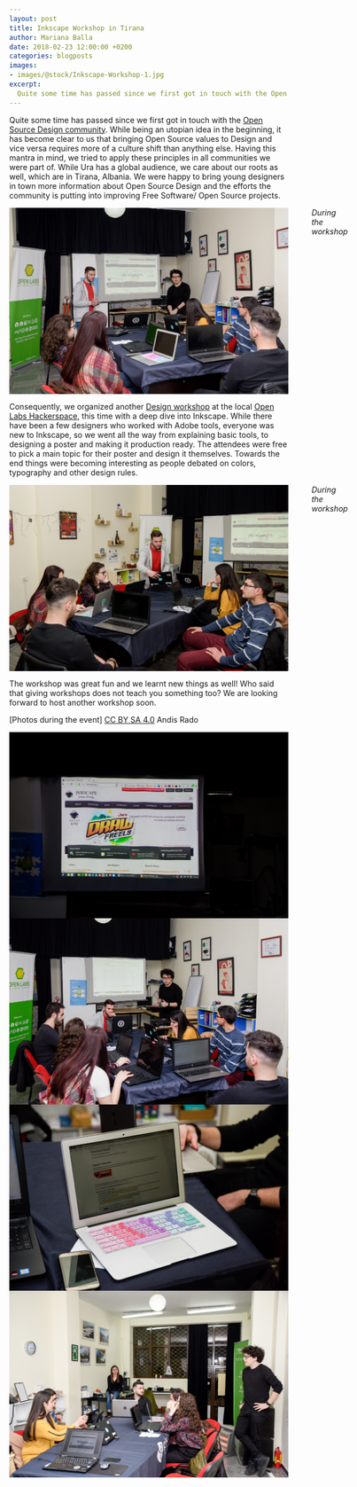```yaml
---
layout: post
title: Inkscape Workshop in Tirana
author: Mariana Balla
date: 2018-02-23 12:00:00 +0200
categories: blogposts
images:
- images/@stock/Inkscape-Workshop-1.jpg
excerpt:
  Quite some time has passed since we first got in touch with the Open Source Design community. While being an utopian idea in the beginning, it has become clear to us that bringing Open Source values to Design and vice versa requires more of a culture shift than anything else. Having this mantra in mind, […]
---
```


<p>Quite some time has passed since we first got in touch with the <a href="http://opensourcedesign.net/" target="_blank">Open Source Design community</a>. While being an utopian idea in the beginning, it has become clear to us that bringing Open Source values to Design and vice versa requires more of a culture shift than anything else. Having this mantra in mind, we tried to apply these principles in all communities we were part of. While Ura has a global audience, we care about our roots as well, which are in Tirana, Albania. We were happy to bring young designers in town more information about Open Source Design and the efforts the community is putting into improving Free Software/ Open Source projects.</p>

<div class="large-10 large-centered centered-text columns">
<img src="/images/@stock/Inkscape-Workshop-1.jpg" alt="During the workshop"><br />
<i>During the workshop</i>
</div>
<div class="two spacing"></div>

<p>Consequently, we organized another <a href="https://discourse.opensourcedesign.net/t/tirana-albania/573/1" target="_blank">Design workshop</a> at the local <a href="https://openlabs.cc/en/" target="_blank">Open Labs Hackerspace</a>, this time with a deep dive into Inkscape. While there have been a few designers who worked with Adobe tools, everyone was new to Inkscape, so we went all the way from explaining basic tools, to designing a poster and making it production ready. The attendees were free to pick a main topic for their poster and design it themselves. Towards the end things were becoming interesting as people debated on colors, typography and other design rules.</p>

<div class="large-10 large-centered centered-text columns">
<img src="/images/@stock/Inkscape-Workshop-2.jpg" alt="During the workshop"><br />
<i>During the workshop</i>
</div>
<div class="two spacing"></div>

<p>The workshop was great fun and we learnt new things as well! Who said that giving workshops does not teach you something too? We are looking forward to host another workshop soon.</p>

<p>[Photos during the event] <a href="https://creativecommons.org/licenses/by-sa/4.0/" target="_blank">CC BY SA 4.0</a> Andis Rado</p>

<div class="large-10 large-centered centered-text columns">
<img src="/images/@stock/Inkscape-Workshop-3.jpg" alt="During the workshop"><br />
</div>
<div class="two spacing"></div>

<div class="large-10 large-centered centered-text columns">
<img src="/images/@stock/Inkscape-Workshop-4.jpg" alt="During the workshop"><br />
</div>
<div class="two spacing"></div>

<div class="large-10 large-centered centered-text columns">
<img src="/images/@stock/Inkscape-Workshop-5.jpg" alt="During the workshop"><br />
</div>
<div class="two spacing"></div>

<div class="large-10 large-centered centered-text columns">
<img src="/images/@stock/Inkscape-Workshop-6.jpg" alt="During the workshop"><br />
</div>
<div class="two spacing"></div>
